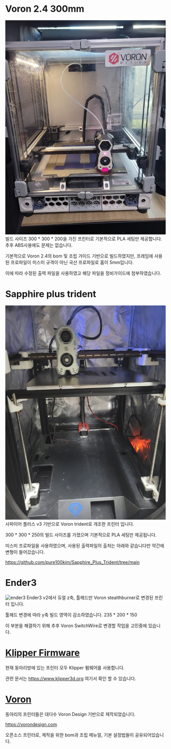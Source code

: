 # Voron 2.4 300mm
![Voron](images/voron_2.4.jpeg)
빌드 사이즈 300 * 300 * 200을 가진 프린터로 기본적으로 PLA 세팅만 제공합니다. 추후 ABS사용에도 문제는 없습니다.

기본적으로 Voron 2.4의 bom 및 조립 가이드 기반으로 빌드하였지만, 프레임에 사용된 프로파일이 미스미 규격이 아닌 국산 프로파일로 홈이 5mm입니다.

이에 따라 수정된 출력 파일을 사용하였고 해당 파일을 정비가이드에 첨부하였습니다.

# Sapphire plus trident
![Sapphire](images/sapphire_plus.jpeg)
사파이어 플러스 v3 기반으로 Voron trident로 개조한 프린터 입니다.

300 * 300 * 250의 빌드 사이즈를 가졌으며 기본적으로 PLA 세팅만 제공됩니다.

미스미 프로파일을 사용하였으며, 사용된 출력파일의 출처는 아래와 같습니다만 약간에 변형이 들어갔습니다.

https://github.com/pure100kim/Sapphire_Plus_Trident/tree/main

# Ender3
![ender3](images/ender3.jpeg)
Ender3 v2에서 듀얼 z축, 툴헤드만 Voron stealthburner로 변경된 프린터 입니다.

툴헤드 변경에 따라 y축 빌드 영역이 감소하였습니다. 235 * 200 * 150

이 부분을 해결하기 위해 추후 Voron SwitchWire로 변경할 작업을 고민중에 있습니다.

# [Klipper Firmware](https://www.klipper3d.org)
현재 동아리방에 있는 프린터 모두 Klipper 펌웨어를 사용합니다.

관련 문서는 https://www.klipper3d.org 여기서 확인 할 수 있습니다.
# [Voron](https://vorondesign.com)
동아리의 프린터들은 대다수 Voron Design 기반으로 제작되었습니다.

https://vorondesign.com

오픈소스 프린터로, 제작을 위한 bom과 조립 메뉴얼, 기본 설정법들이 공유되어있습니다.
